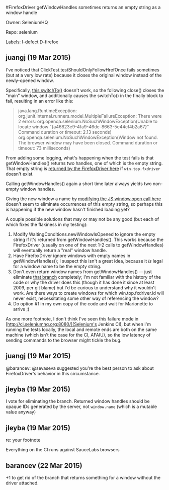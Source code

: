 #FirefoxDriver getWindowHandles sometimes returns an empty string as a window handle

Owner: SeleniumHQ

Repo: selenium

Labels: I-defect D-firefox 

## juangj (19 Mar 2015)

I've noticed that ClickTest.testShouldOnlyFollowHrefOnce fails sometimes (but at a very low rate) because it closes the original window instead of the newly-opened window.

Specifically, [this switchTo()](https://github.com/SeleniumHQ/selenium/blob/86da9a4ed26eb8ab2dfafa5d4b12e0703d11d81a/java/client/test/org/openqa/selenium/ClickTest.java#L182) doesn't work, so the following close() closes the "main" window, and additionally causes the switchTo() in the finally block to fail, resulting in an error like this:

> java.lang.RuntimeException: org.junit.internal.runners.model.MultipleFailureException: There were 2 errors:
>   org.openqa.selenium.NoSuchWindowException(Unable to locate window "{a46823e9-4fa9-46de-8663-5e44cf4b2a67}"
> Command duration or timeout: 2.13 seconds)
>   org.openqa.selenium.NoSuchWindowException(Window not found. The browser window may have been closed.
> Command duration or timeout: 73 milliseconds)

From adding some logging, what's happening when the test fails is that getWindowHandles() returns two handles, one of which is the empty string. That empty string is [returned by the FirefoxDriver here](https://github.com/SeleniumHQ/selenium/blob/86da9a4ed26eb8ab2dfafa5d4b12e0703d11d81a/javascript/firefox-driver/js/nsCommandProcessor.js#L604) if `win.top.fxdriver` doesn't exist.

Calling getWindowHandles() again a short time later always yields two non-empty window handles.

Giving the new window a name by [modifying the JS window.open call here](https://github.com/SeleniumHQ/selenium/blob/86da9a4ed26eb8ab2dfafa5d4b12e0703d11d81a/common/src/web/clicks.html#L20) doesn't seem to eliminate occurrences of this empty string, so perhaps this is happening if the new window hasn't finished loading yet?

A couple possible solutions that may or may not be any good (but each of which fixes the flakiness in my testing):
1. Modify WaitingConditions.newWindowIsOpened to ignore the empty string if it's returned from getWindowHandles(). This works because the FirefoxDriver (usually on one of the next 1-2 calls to getWindowHandles) will eventually return a "real" window handle.
2. Have FirefoxDriver ignore windows with empty names in getWindowHandles(); I suspect this isn't a great idea, because it _is_ legal for a window name to be the empty string.
3. Don't even return window names from getWindowHandles() -- just eliminate [that branch](https://github.com/SeleniumHQ/selenium/blob/86da9a4ed26eb8ab2dfafa5d4b12e0703d11d81a/javascript/firefox-driver/js/nsCommandProcessor.js#L603-L605) completely; I'm not familiar with the history of the code or why the driver does this (though it has done it since at least 2009, per git blame) but I'd be curious to understand why it wouldn't work. Are there ways to create windows for which win.top.fxdriver.id will never exist, necessitating some other way of referencing the window?
4. Do option #1 in my own copy of the code and wait for Marionette to arrive ;)

As one more footnote, I don't think I've seen this failure mode in [http://ci.seleniumhq.org:8080/](Selenium's Jenkins CI), but when I'm running the tests locally, the local and remote ends are both on the same machine (which isn't the case for the CI, AFAIU), so the low latency of sending commands to the browser might tickle the bug.


## juangj (19 Mar 2015)

@barancev: @sevaseva suggested you're the best person to ask about FirefoxDriver's behavior in this circumstance.


## jleyba (19 Mar 2015)

I vote for eliminating the branch. Returned window handles should be opaque IDs generated by the server, not `window.name` (which is a mutable value anyway)


## jleyba (19 Mar 2015)

re: your footnote

Everything on the CI runs against SauceLabs browsers


## barancev (22 Mar 2015)

+1 to get rid of the branch that returns something for a window without the driver attached.


